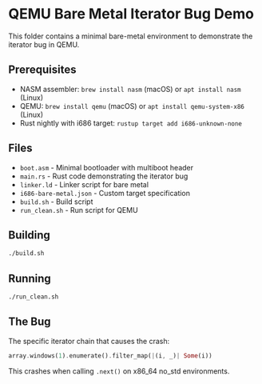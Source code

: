 # QEMU Bare Metal Iterator Bug Demo

This folder contains a minimal bare-metal environment to demonstrate the iterator bug in QEMU.

## Prerequisites

- NASM assembler: `brew install nasm` (macOS) or `apt install nasm` (Linux)
- QEMU: `brew install qemu` (macOS) or `apt install qemu-system-x86` (Linux)
- Rust nightly with i686 target: `rustup target add i686-unknown-none`

## Files

- `boot.asm` - Minimal bootloader with multiboot header
- `main.rs` - Rust code demonstrating the iterator bug
- `linker.ld` - Linker script for bare metal
- `i686-bare-metal.json` - Custom target specification
- `build.sh` - Build script
- `run_clean.sh` - Run script for QEMU

## Building

```bash
./build.sh
```

## Running

```bash
./run_clean.sh
```

## The Bug

The specific iterator chain that causes the crash:
```rust
array.windows(1).enumerate().filter_map(|(i, _)| Some(i))
```

This crashes when calling `.next()` on x86_64 no_std environments.
